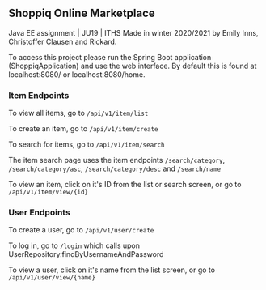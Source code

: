## Shoppiq Online Marketplace
Java EE assignment | JU19 | ITHS
Made in winter 2020/2021 by Emily Inns, Christoffer Clausen and Rickard.

To access this project please run the Spring Boot application (ShoppiqApplication) and use the web interface. 
By default this is found at localhost:8080/ or localhost:8080/home.

### Item Endpoints
To view all items, go to `/api/v1/item/list`

To create an item, go to `/api/v1/item/create`

To search for items, go to `/api/v1/item/search`

The item search page uses the item endpoints `/search/category`, `/search/category/asc`, `/search/category/desc` and `/search/name`

To view an item, click on it's ID from the list or search screen, or go to `/api/v1/item/view/{id}`

### User Endpoints
To create a user, go to `/api/v1/user/create`

To log in, go to `/login` which calls upon UserRepository.findByUsernameAndPassword

To view a user, click on it's name from the list screen, or go to `/api/v1/user/view/{name}`